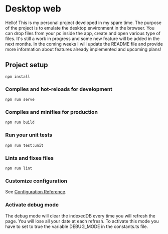 # Desktop web

Hello! This is my personal project developed in my spare time.
The purpose of the project is to emulate the desktop environment in the browser. You can drop files from your pc inside the app, create and open various type of files.
It's still a work in progress and some new feature will be added in the next months.
In the coming weeks I will update the README file and provide more information about features already implemented and upcoming plans!

## Project setup

```
npm install
```

### Compiles and hot-reloads for development

```
npm run serve
```

### Compiles and minifies for production

```
npm run build
```

### Run your unit tests

```
npm run test:unit
```

### Lints and fixes files

```
npm run lint
```

### Customize configuration

See [Configuration Reference](https://cli.vuejs.org/config/).

### Activate debug mode

The debug mode will clear the indexedDB every time you will refresh the page. You will lose all your date at each refresh.
To activate this mode you have to set to true the variable DEBUG_MODE in the constants.ts file.
